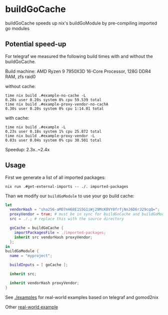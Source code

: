 # buildGoCache

buildGoCache speeds up nix's buildGoModule by pre-compiling imported go modules

## Potential speed-up

For telegraf we measured the following build times with and without the buildGoCache.

Build machine: AMD Ryzen 9 7950X3D 16-Core Processor, 128G DDR4 RAM, zfs raid0

without cache:

```
time nix build .#example-no-cache -L
0.28s user 0.20s system 0% cpu 59.539 total
time nix build .#example-proxy-vendor-no-cachA
0.30s user 0.20s system 0% cpu 1:14.01 total
```

with cache:

```
time nix build .#example -L
0.23s user 0.18s system 1% cpu 25.872 total
time nix build .#example-proxy-vendor -L
0.03s user 0.04s system 0% cpu 30.501 total
```

Speedup: 2.3x..~2.4x

## Usage

First we generate a list of all imported packages:

```
nix run .#get-external-imports -- ./. imported-packages
```

Than we modify our `buildGoModule` to use your go build cache:

```nix
let
  vendorHash = "sha256-aMO7nH68E1S5G1iWj29McK0VY0frfjNnJ6D6rJ29cqQ=";
  proxyVendor = true; # must be in sync for buildGoCache and buildGoModule
  src = ./.; # replace this with the source directory

  goCache = buildGoCache {
    importPackagesFile = ./imported-packages;
    inherit src vendorHash proxyVendor;
  };
in
buildGoModule {
  name = "myproject";

  buildInputs = [ goCache ];

  inherit src;

  inherit vendorHash proxyVendor;
}
```

See [./examples]() for real-world examples based on telegraf and gomod2nix

Other [real-world example](https://github.com/replit/upm/pull/155)
